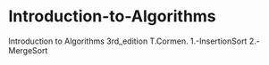 # Introduction-to-Algorithms
Introduction to Algorithms 3rd_edition T.Cormen.
1.-InsertionSort 
2.-MergeSort
